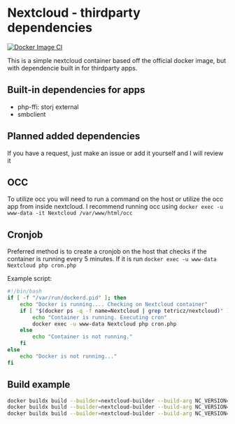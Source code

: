 # Nextcloud - thirdparty dependencies

[![Docker Image CI](https://github.com/Tetricz/nextcloud-docker/actions/workflows/docker-image.yml/badge.svg?branch=master)](https://github.com/Tetricz/nextcloud-docker/actions/workflows/docker-image.yml)

This is a simple nextcloud container based off the official docker image, but with dependencie built in for thirdparty apps.

## Built-in dependencies for apps

* php-ffi: storj external
* smbclient

## Planned added dependencies

If you have a request, just make an issue or add it yourself and I will review it

## OCC

To utilize occ you will need to run a command on the host or utilize the occ app from inside nextcloud. I recommend running occ using `docker exec -u www-data -it Nextcloud /var/www/html/occ`

## Cronjob

Preferred method is to create a cronjob on the host that checks if the container is running every 5 minutes. If it is run `docker exec -u www-data Nextcloud php cron.php`

Example script:

``` bash
#!/bin/bash
if [ -f "/var/run/dockerd.pid" ]; then
    echo "Docker is running.... Checking on Nextcloud container"
    if [ "$(docker ps -q -f name=Nextcloud | grep tetricz/nextcloud)" ]; then
        echo "Container is running. Executing cron"
        docker exec -u www-data Nextcloud php cron.php
    else
        echo "Container is not running."
    fi
else
    echo "Docker is not running..."
fi
```

## Build example

```bash
docker buildx build --builder=nextcloud-builder --build-arg NC_VERSION=27 --platform=linux/amd64 -t tetricz/nextcloud:amd64-build-${env.BUILD_ID}-27 . --load
docker buildx build --builder=nextcloud-builder --build-arg NC_VERSION=26 --platform=linux/amd64 -t tetricz/nextcloud:amd64-build-${env.BUILD_ID}-26 . --load
docker buildx build --builder=nextcloud-builder --build-arg NC_VERSION=25 --platform=linux/amd64 -t tetricz/nextcloud:amd64-build-${env.BUILD_ID}-25 . --load
```
